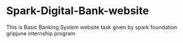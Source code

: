# Spark-Digital-Bank-website
This is Basic Banking System website task given by spark foundation gripjune internship program
